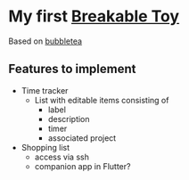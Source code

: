 # My first [Breakable Toy](https://redsquirrel.com/dave/work/a2j/patterns/BreakableToys.html)

Based on [bubbletea](https://github.com/charmbracelet/bubbletea)

## Features to implement

- Time tracker
  - List with editable items consisting of
    - label
    - description
    - timer
    - associated project
- Shopping list
  - access via ssh
  - companion app in Flutter?